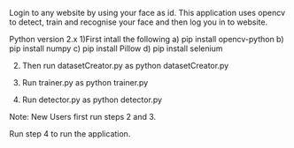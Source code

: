 Login to any website by using your face as id.
This application uses opencv to detect, train and recognise your face and then log you in to website.

Python version 2.x
1)First intall the following
           a)  pip install opencv-python
           b)  pip install numpy
           c)  pip install Pillow
           d)  pip install selenium

2) Then run datasetCreator.py  as   python datasetCreator.py

3) Run trainer.py    as      python trainer.py

4) Run detector.py   as    python detector.py


Note: New Users first run steps 2 and 3.

Run step 4 to run the application.